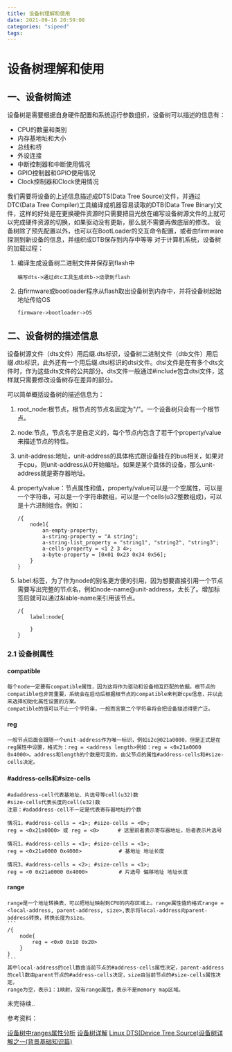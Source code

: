 ```yaml
---
title: 设备树理解和使用
date: 2021-09-16 20:59:08
categories: "sipeed"
tags:
---
```

# 设备树理解和使用

## 一、设备树简述
设备树是需要根据自身硬件配置和系统运行参数组织，设备树可以描述的信息有：
- CPU的数量和类别
- 内存基地址和大小
- 总线和桥
- 外设连接
- 中断控制器和中断使用情况
- GPIO控制器和GPIO使用情况
- Clock控制器和Clock使用情况

我们需要将设备的上述信息描述成DTS(Data Tree Source)文件，并通过DTC(Data Tree Compiler)工具编译成机器容易读取的DTB(Data Tree Binary)文件，这样的好处是在更换硬件资源时只需要把目光放在编写设备树源文件的上就可以完成硬件资源的切换，如果驱动没有更新，那么就不需要再做底层的修改。
设备树除了预先配置以外，也可以在BootLoader的交互命令配置，或者由firmware探测到新设备的信息，并组织成DTB保存到内存中等等
    对于计算机系统，设备树的加载过程：
1. 编译生成设备树二进制文件并保存到flash中
    ```
    编写dts->通过dtc工具生成dtb->烧录到flash
    ```
2. 由firmware或bootloader程序从flash取出设备树到内存中，并将设备树起始地址传给OS
    ```
    firmware->bootloader->OS
    ```

## 二、设备树的描述信息

设备树源文件（dts文件）用后缀.dts标识，设备树二进制文件（dtb文件）用后缀.dtb标识，此外还有一个用后缀.dtsi标识的dtsi文件。dtsi文件是在有多个dts文件时，作为这些dts文件的公共部分。dts文件一般通过#include包含dtsi文件，这样就只需要修改设备树存在差异的部分。

可以简单概括设备树的描述信息为：
1. root_node:根节点，根节点的节点名固定为"/"。一个设备树只会有一个根节点。
2. node:节点，节点名字是自定义的，每个节点内包含了若干个property/value来描述节点的特性。
3. unit-address:地址，unit-address的具体格式跟设备挂在的bus相关，如果对于cpu，则unit-address从0开始编址。如果是某个具体的设备，那么unit-address就是寄存器地址。
4. property/value：节点属性和值，property/value可以是一个空属性，可以是一个字符串，可以是一个字符串数组，可以是一个cells(u32整数组成)，可以是十六进制组合。例如：
    ```dts
    /{
        node1{
            an-empty-property;
            a-string-property = "A string";
            a-string-list_property = "string1", "string2", "string3";
            a-cells-property = <1 2 3 4>;
            a-byte-property = [0x01 0x23 0x34 0x56];
        }
    }
    ```
5. label:标签，为了作为node的别名更方便的引用，因为想要直接引用一个节点需要写出完整的节点名，例如node-name@unit-address，太长了。增加标签后就可以通过&lable-name来引用该节点。

    ```
    /{
        label:node{

        }
    }
    ```

### 2.1 设备树属性

#### compatible

    每个node一定要有compatible属性，因为这将作为驱动和设备相互匹配的依据。根节点的compatible也非常重要，系统会在启动后根据根节点的compatible来判断cpu信息，并以此来选择初始化属性设置的方案。
    compatible的值可以不止一个字符串，一般而言第二个字符串将会把设备描述得更广泛。

#### reg

    一般节点后面会跟随一个unit-address作为唯一标识，例如i2c@021a0000，但是正式是在reg属性中设置，格式为：reg = <address length>例如：reg = <0x21a0000 0x4000>。address和length的个数是可变的，由父节点的属性#address-cells和#size-cells决定。

#### #address-cells和#size-cells

    #adaddress-cell代表基地址、片选号等cell(u32)数
    #size-cells代表长度的cell(u32)数
    注意：#adaddress-cell不一定是代表寄存器地址的个数
```
情况1，#address-cells = <1>; #size-cells = <0>;
reg = <0x21a0000> 或 reg = <0>      # 这里前者表示寄存器地址，后者表示片选号

情况1，#address-cells = <1>; #size-cells = <1>;
reg = <0x21a0000 0x4000>            # 基地址 地址长度

情况3，#address-cells = <2>; #size-cells = <1>;
reg = <0 0x21a0000 0x4000>          # 片选号 偏移地址 地址长度
```

#### range

    range是一个地址转换表，可以把地址映射到CPU的内存区域上。range属性值的格式range = <local-address, parent-address, size>,表示将local-address向parent-address转换，转换长度为size。
    ```
    /{
        node{
            reg = <0x0 0x10 0x20>
        }
    }
    ```
    其中local-address的cell数由当前节点的#address-cells属性决定，parent-address的cell数由parent节点的#address-cells决定，size由当前节点的#size-cells属性决定。
    range为空，表示1：1映射，没有range属性，表示不是memory map区域。

未完待续..


参考资料：

[设备树中ranges属性分析](https://www.cnblogs.com/pengdonglin137/p/7401049.html)
[设备树详解](https://www.cnblogs.com/tureno/articles/6603735.html)
[Linux DTS(Device Tree Source)设备树详解之一(背景基础知识篇)](https://e-mailky.github.io/2019-01-14-dts-1#Linux)